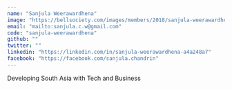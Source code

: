 ```yaml
---
name: "Sanjula Weerawardhena"
image: "https://bellsociety.com/images/members/2018/sanjula-weerawardhena.jpg"
email: "mailto:sanjula.c.w@gmail.com"
code: "sanjula-weerawardhena"
github: ""
twitter: ""
linkedin: "https://linkedin.com/in/sanjula-weerawardhena-a4a248a7"
facebook: "https://facebook.com/sanjula.chandrin"
---
```

Developing South Asia with Tech and Business